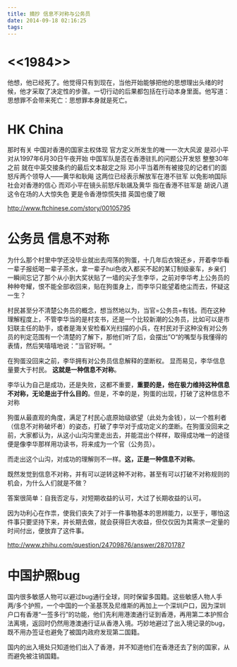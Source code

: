 ```yaml
---
title: 摘抄 信息不对称与公务员
date: 2014-09-18 02:16:25
tags:
---
```



# <<1984>>

他想，他已经死了。他觉得只有到现在，当他开始能够把他的思想理出头绪的时候，他才采取了决定性的步骤。一切行动的后果都包括在行动本身里面。他写道：思想罪不会带来死亡：思想罪本身就是死亡。

# HK China

那时有关 中国对香港的国家主权体现 官方定义所发生的唯一一次大风波 是邓小平对从1997年6月30日午夜开始 中国军队是否在香港驻扎的问题公开发怒 整整30年之前 就在中英交接条约的最后文本敲定之际 邓小平当着所有被接见的记者们的面 怒斥两个领导人——黄华和耿飚 这两位已经表示解放军在港不驻军 以免影响国际社会对香港的信心 而邓小平在镜头前怒斥耿飊及黄华 指在香港不驻军是 胡说八道 这令在场的人大惊失色 更是令香港惊慌失措 英国也傻了眼

http://www.ftchinese.com/story/00105795

# 公务员 信息不对称

为什么那个村里中学还没毕业就出去闯荡的狗蛋，十几年后衣锦还乡，开着李华看一辈子报纸喝一辈子茶水，拿一辈子hui色收入都买不起的某订制级豪车，乡亲们一瞬间忘记了那个从小到大奖状贴了一墙的尖子生李华，之前对李华考上公务员的种种夸耀，恨不能全部收回来，贴在狗蛋身上，而李华只能望着绝尘而去，怀疑这一生？

村民甚至分不清楚公务员的概念，想当然地以为，当官=公务员=有钱。而在这种理解程度上，不管李华当的是村支书，还是一个比较新潮的公务员，比如可以是市妇联主任的助手，或者是海关安检看X光扫描的小兵，在村民对于这种没有对公务员的判定范围有一个清楚的了解下，那他们听了后，会摆出”O“的嘴型与我懂得的表情，然后笑嘻嘻地说：”当官好啊。“

在狗蛋没回来之前，李华拥有对公务员信息解释的垄断权。
显而易见，李华信息量要大于村民。
__这就是一种信息不对称__。

李华认为自己是成功，还是失败，这都不重要，__重要的是，他在极力维持这种信息不对称，无论是出于什么目的__。但是，不幸的是，狗蛋的出现，打破了这种信息不对称

狗蛋从最直观的角度，满足了村民心底原始级欲望（此处为金钱），以一个胜利者（信息不对称破坏者）的姿态，打破了李华对于成功定义的垄断。在狗蛋没回来之前，大家都认为，从这小山沟沟里走出去，并能混出个样样，取得成功唯一的途径便是像李华那样用功读书，将来成为一个官（公务员）。 

而走出这个山沟，对成功的理解则不一样。__这，正是一种信息不对称__。

既然发觉到信息不对称，并有可以逆转这种不对称，甚至有可以打破不对称规则的机会，为什么人们就是不做？

答案很简单：自我否定与，对短期收益的认可，大过了长期收益的认可。


因为功利心在作祟，使我们丧失了对于一件事物基本的思辨能力，以至于，哪怕这件事只要坚持下来，并长期去做，就会获得巨大收益，但仅仅因为其需求一定量的时间付出，便放弃了这件事。

http://www.zhihu.com/question/24709876/answer/28701787

# 中国护照bug

国内很多敏感人物可以避过bug通行全球，同时保留多国籍。这些敏感人物人手两/多个护照，一个中国的一个圣基茨及尼维斯的再加上一个深圳户口，因为深圳户口有香港“一签多行”的功能，他们先利用港澳通行证到香港，再用第二本护照合法离境，返回时仍然用港澳通行证从香港入境。巧妙地避过了出入境记录的bug，既不用办签证也避免了被国内政府发现第二国籍。

国内的出入境处只知道他们出入了香港，并不知道他们在香港还去了别的国家，从而避免被注销国籍。 
